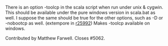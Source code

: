 There is an option -toolcp in the scala script when run under unix & cygwin. This should be available under the pure windows version in scala.bat as well. I suppose the same should be true for the other options, such as -D or -nobootcp as well.
(extempore in [r25992](https://codereview.scala-lang.org/fisheye/changelog/scala-svn?cs=25992)) Makes -toolcp available on windows.

Contributed by Matthew Farwell.  Closes #5062.
